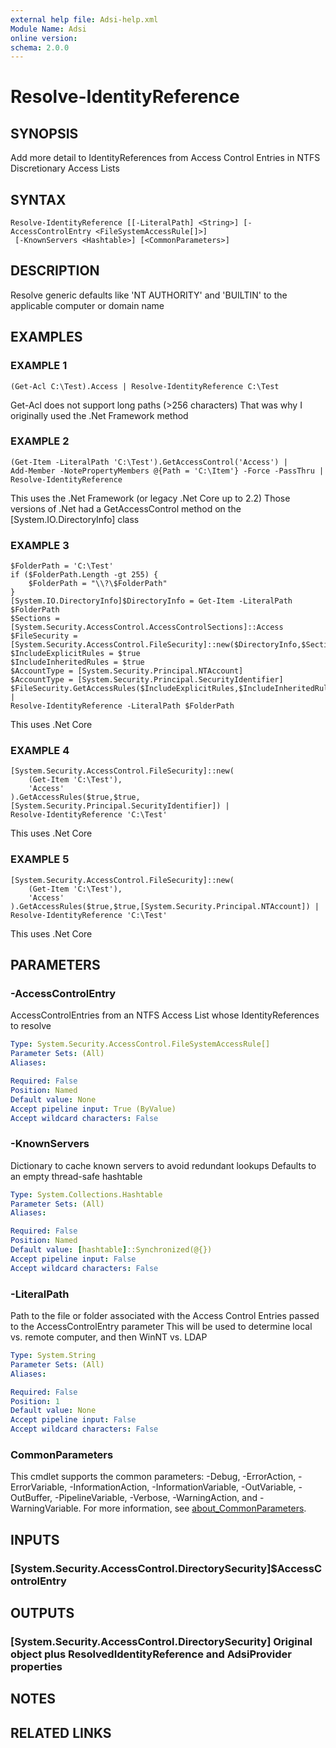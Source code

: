 ```yaml
---
external help file: Adsi-help.xml
Module Name: Adsi
online version:
schema: 2.0.0
---
```


# Resolve-IdentityReference

## SYNOPSIS
Add more detail to IdentityReferences from Access Control Entries in NTFS Discretionary Access Lists

## SYNTAX

```
Resolve-IdentityReference [[-LiteralPath] <String>] [-AccessControlEntry <FileSystemAccessRule[]>]
 [-KnownServers <Hashtable>] [<CommonParameters>]
```

## DESCRIPTION
Resolve generic defaults like 'NT AUTHORITY' and 'BUILTIN' to the applicable computer or domain name

## EXAMPLES

### EXAMPLE 1
```
(Get-Acl C:\Test).Access | Resolve-IdentityReference C:\Test
```

Get-Acl does not support long paths (\>256 characters)
That was why I originally used the .Net Framework method

### EXAMPLE 2
```
(Get-Item -LiteralPath 'C:\Test').GetAccessControl('Access') |
Add-Member -NotePropertyMembers @{Path = 'C:\Item'} -Force -PassThru |
Resolve-IdentityReference
```

This uses the .Net Framework (or legacy .Net Core up to 2.2)
Those versions of .Net had a GetAccessControl method on the \[System.IO.DirectoryInfo\] class

### EXAMPLE 3
```
$FolderPath = 'C:\Test'
if ($FolderPath.Length -gt 255) {
    $FolderPath = "\\?\$FolderPath"
}
[System.IO.DirectoryInfo]$DirectoryInfo = Get-Item -LiteralPath $FolderPath
$Sections = [System.Security.AccessControl.AccessControlSections]::Access
$FileSecurity = [System.Security.AccessControl.FileSecurity]::new($DirectoryInfo,$Sections)
$IncludeExplicitRules = $true
$IncludeInheritedRules = $true
$AccountType = [System.Security.Principal.NTAccount]
$AccountType = [System.Security.Principal.SecurityIdentifier]
$FileSecurity.GetAccessRules($IncludeExplicitRules,$IncludeInheritedRules,$AccountType) |
Resolve-IdentityReference -LiteralPath $FolderPath
```

This uses .Net Core

### EXAMPLE 4
```
[System.Security.AccessControl.FileSecurity]::new(
    (Get-Item 'C:\Test'),
    'Access'
).GetAccessRules($true,$true,[System.Security.Principal.SecurityIdentifier]) |
Resolve-IdentityReference 'C:\Test'
```

This uses .Net Core

### EXAMPLE 5
```
[System.Security.AccessControl.FileSecurity]::new(
    (Get-Item 'C:\Test'),
    'Access'
).GetAccessRules($true,$true,[System.Security.Principal.NTAccount]) |
Resolve-IdentityReference 'C:\Test'
```

This uses .Net Core

## PARAMETERS

### -AccessControlEntry
AccessControlEntries from an NTFS Access List whose IdentityReferences to resolve

```yaml
Type: System.Security.AccessControl.FileSystemAccessRule[]
Parameter Sets: (All)
Aliases:

Required: False
Position: Named
Default value: None
Accept pipeline input: True (ByValue)
Accept wildcard characters: False
```

### -KnownServers
Dictionary to cache known servers to avoid redundant lookups
Defaults to an empty thread-safe hashtable

```yaml
Type: System.Collections.Hashtable
Parameter Sets: (All)
Aliases:

Required: False
Position: Named
Default value: [hashtable]::Synchronized(@{})
Accept pipeline input: False
Accept wildcard characters: False
```

### -LiteralPath
Path to the file or folder associated with the Access Control Entries passed to the AccessControlEntry parameter
This will be used to determine local vs.
remote computer, and then WinNT vs.
LDAP

```yaml
Type: System.String
Parameter Sets: (All)
Aliases:

Required: False
Position: 1
Default value: None
Accept pipeline input: False
Accept wildcard characters: False
```

### CommonParameters
This cmdlet supports the common parameters: -Debug, -ErrorAction, -ErrorVariable, -InformationAction, -InformationVariable, -OutVariable, -OutBuffer, -PipelineVariable, -Verbose, -WarningAction, and -WarningVariable. For more information, see [about_CommonParameters](http://go.microsoft.com/fwlink/?LinkID=113216).

## INPUTS

### [System.Security.AccessControl.DirectorySecurity]$AccessControlEntry
## OUTPUTS

### [System.Security.AccessControl.DirectorySecurity] Original object plus ResolvedIdentityReference and AdsiProvider properties
## NOTES

## RELATED LINKS

